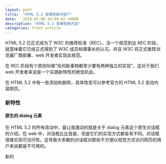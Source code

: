 ```yaml
---
layout: post
title:  "HTML 5.2 有哪些新内容?"
date:   2018-02-08 10:49:42 +0800
description: "HTML 5.2 有哪些新内容"
categories: front article
---
```


HTML 5.2 已正式成为了 W3C 的推荐标准（REC）。当一个规范到达 REC 阶段，就意味着它已经正式得到了 W3C 成员和理事长的认可。并且 W3C 将正式推荐浏览器厂商部署、web 开发者实现此规范。

在 REC 阶段有个原则叫做“任何新事物都至少要有两种独立的实现”，这对于我们 web 开发者来说是一个实践新特性的绝佳机会。

在 HTML 5.2 中有一些添加和删除，具体改变可以参考官方的 HTML 5.2 变动内容网页。

### 新特性

#### 原生的 dialog 元素

在 HTML 5.2 的所有改动中，最让我激动的就是关于 dialog 元素这个原生对话框的介绍。在 web 中，对话框比比皆是，但是它们的实现方式都各有不同。对话框很难实现可访问性，这导致大多数的对话框对那些不方便以视觉方式访问网页的用户来说都是不可用的。

新的 <dialog> 元素旨在改变这种状况，它提供了一种简单的方式来实现模态对话框。

由一个 <dialog> 元素创建对话框：

{% highlight javascript %}
<dialog>  
  <h2>Dialog Title</h2>
  <p>Dialog content and other stuff will go here</p>
</dialog>  
{% endhighlight %}

默认情况下，对话框会在视图中（以及 DOM 访问中）隐藏，只有设置 open 属性后，对话框才会显示。

{% highlight javascript %}
<dialog open>  
{% endhighlight %}

open 属性可以通过调用 show() 与 close() 方法开启或关闭，任何 HTMLDialogElement 都可以调用这两个方法。

{% highlight javascript %}
<button id="open">Open Dialog</button>
<button id="close">Close Dialog</button>
<dialog id="dialog">  
  <h2>Dialog Title</h2>
  <p>Dialog content and other stuff will go here</p>
</dialog>
<script>  
const dialog = document.getElementById("dialog");
document.getElementById("open").addEventListener("click", () => {  
  dialog.show();
});
document.getElementById("close").addEventListener("click", () => {  
  dialog.close();
});
</script>  
{% endhighlight %}

caniuse.com 关于 dialog 特性已兼容的主流浏览器

| Chrome | Opera | Android Browser | Chrome for Android
| 63,64 | 48,49 | 62 | 62 |

#### 在 iFrame 中使用 Payment Request API（支付请求 API）

Payment Request API 是支付结算表单的原生替代方案。它将支付信息置于浏览器处理，用来代替之前各个网站各不相同的结算表单，旨在为用户提供一种标准、一致的支付方式。

在 HTML 5.2 之前，这种支付请求无法在文档嵌入的 iframe 中使用，导致第三方嵌入式支付解决方案（如 Stripe, Paystack）基本不可能使用这个 API，因为它们通常是在 iframe 中处理支付接口。

为此，HTML 5.2 引入了用于 iframe 的 allowpaymentrequest 属性，允许用户在宿主网页中访问 iframe 的 Payment Request API。

{% highlight javascript %}
<iframe allowpaymentrequest>  
{% endhighlight %}

#### 苹果的图标尺寸

如要定义网页图标，我们可以在文档的 head 中使用 <link rel="icon"> 元素。如果要定义不同尺寸的图标，我们可以使用 sizes 属性。

{% highlight javascript %}
<link rel="icon" sizes="16x16" href="path/to/icon16.png">  
<link rel="icon" sizes="32x32" href="path/to/icon32.png">  
{% endhighlight %}

这个属性虽然纯粹是个建议，但如果提供了多种尺寸的图标，可以让用户代理（UA）决定使用哪种尺寸的图标。在大多数设备有着不同的“最佳”图标尺寸时尤为重要。

在 HTML 5.2 之前，sizes 属性仅能用于 rel 为 icon 的 link 元素中。然而，苹果的 iOS 设备不支持 sizes 属性。为了解决这个问题，苹果自己引入了一个他们设备专用的 rel appple-touch-icon 用于定义他们设备上使用的图标。

在 HTML 5.2 中，规范定义了 sizes 属性不再仅仅可用于 rel 为 icon 的元素，也能用于 rel 为 apple-touch-icon 的元素。这样可以让我们为不同的苹果设备提供不同尺寸的图标。不过直到现在为止，据我所知苹果的设备还是不支持 sizes属性。在将来苹果最终支持此规范时，它将派上用场。

### 新的有效实践

除了新特性之外，HTML 5.2 还将一些之前无效的 HTML 写法认定为有效。

#### 多个 main 元素

main元素代表网页的主要内容。虽然不同网页的重复内容可以放在 header、section 或者其它元素中，但 main 元素是为页面上的特定内容保留的。因此在 HTML 5.2 之前，main 元素在 DOM 中必须唯一才能令页面有效。

随着单页面应用（SPA）的普及，要坚持这个原则变得困难起来。在同一个网页的 DOM 中可能会有多个 main 元素，但在任意时刻只能给用户展示其中的一个。

使用 HTML 5.2，我们只要保证同一时刻只有一个 main 元素可见，就能在我们的标签中使用多个 main 元素。与此同时其它的 main 元素必须使用 hidden 属性进行隐藏。

{% highlight javascript %}
<main>...</main>
<main hidden>...</main>
<main hidden>...</main>
{% endhighlight %}

我们都知道，通过 CSS 来隐藏元素的方法有很多，但多余的 main 元素必须使用 hidden 属性进行隐藏。任何其它隐藏此元素的方法（如 display: none; 和 visibility: hidden;）都将无效。

#### 在 body 中写样式

一般来说，使用style元素定义的内联 CSS 样式会放置在 HTML 文档的 head 中。随着组件化开发的流行，开发者已经发现编写 style 并放置在与其相关的 html 中更加有益。

在 HTML 5.2 中，可以在 HTML 文档 body 内的任何地方定义内联 style 样式块。这意味着样式定义可以离它们被使用的地方更近。

{% highlight javascript %}
<body>  
    <p>I’m cornflowerblue!</p>
    <style>
        p { color: cornflowerblue; }
    </style>
    <p>I’m cornflowerblue!</p>
</body>  
{% endhighlight %}

样式元素最好用于文档的 head 中。在文档的 body 中使用样式可能导致重复定义样式，触发重布局、导致重绘，因此需要小心使用。

此外还应该注意的是如示例所示，样式不存在作用域。后来在 HTML 文档中定义的内联样式仍然会应用于之前定义的元素，所以它可能会触发重绘。

#### legend 中的标题元素

在表单中，legend 元素表示 fieldset 表单域中的标题。在 HTML 5.2 前，legend 元素的内容必须为纯文本。而现在，它可以包含标题元素（ h1 等）了。

{% highlight javascript %}
<fieldset>  
    <legend><h2>Basic Information</h2></legend>
    <!-- Form fields for basic information -->
</fieldset>  
<fieldset>  
    <legend><h2>Contact Information</h2></legend>
    <!-- Form fields for contact information -->
</fieldset>  
{% endhighlight %}
 
当我们想用 fieldset 对表单中不同部分进行分组时，这个特性非常有用。在这种情况下使用标题元素是有意义的，因为这能让那些依赖于文档大纲的用户可以轻松导航至表单的对应部分。

### 移除的特性

<ul>
	<li>keygen：曾经用于帮助表单生成公钥</li>
	<li>menu 与 menuitem：曾经用于创建导航与内容菜单</li>
</ul>

### 新的无效实践

#### 在p元素中不再能包含行内、浮动、块类型的子元素

在 HTML 5.2 中，p元素中唯一合法的子元素只能是文字内容。这也意味着以下类型的元素不再能嵌套于段落标签p内：

<ul>
	<li>行内块（Inline blocks）</li>
	<li>行内表格（Inline tables）</li>
	<li>浮动块与固定位置块</li>
</ul>

#### 不再支持严格文档类型（Strict Doctypes）

最后，我们终于可以和这些文档类型说再见了！

{% highlight javascript %}
<!DOCTYPE HTML PUBLIC "-//W3C//DTD HTML 4.01//EN" "http://www.w3.org/TR/html4/strict.dtd">  
<!DOCTYPE html PUBLIC "-//W3C//DTD XHTML 1.0 Strict//EN" "http://www.w3.org/TR/xhtml1/DTD/xhtml1-strict.dtd">  
{% endhighlight %}

